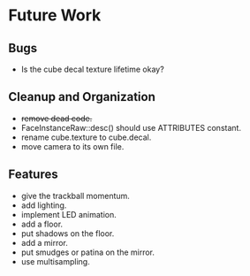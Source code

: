 # Future Work

## Bugs

 * Is the cube decal texture lifetime okay?

## Cleanup and Organization

 * ~~remove dead code.~~
 * FaceInstanceRaw::desc() should use ATTRIBUTES constant.
 * rename cube.texture to cube.decal.
 * move camera to its own file.

## Features

 * give the trackball momentum.
 * add lighting.
 * implement LED animation.
 * add a floor.
 * put shadows on the floor.
 * add a mirror.
 * put smudges or patina on the mirror.
 * use multisampling.
